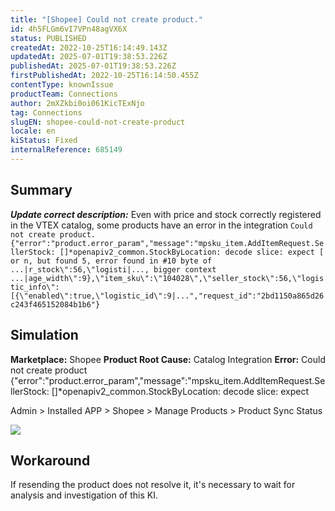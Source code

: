 ```yaml
---
title: "[Shopee] Could not create product."
id: 4h5FLGm6vI7VPn48agVX6X
status: PUBLISHED
createdAt: 2022-10-25T16:14:49.143Z
updatedAt: 2025-07-01T19:38:53.226Z
publishedAt: 2025-07-01T19:38:53.226Z
firstPublishedAt: 2022-10-25T16:14:50.455Z
contentType: knownIssue
productTeam: Connections
author: 2mXZkbi0oi061KicTExNjo
tag: Connections
slugEN: shopee-could-not-create-product
locale: en
kiStatus: Fixed
internalReference: 685149
---
```


## Summary



_**Update correct description:**_ Even with price and stock correctly registered in the VTEX catalog, some products have an error
in the integration `Could not create product. {"error":"product.error_param","message":"mpsku_item.AddItemRequest.SellerStock: []*openapiv2_common.StockByLocation: decode slice: expect [ or n, but found 5, error found in #10 byte of ...|r_stock\":56,\"logisti|..., bigger context ...|age_width\":9},\"item_sku\":\"104028\",\"seller_stock\":56,\"logistic_info\":[{\"enabled\":true,\"logistic_id\":9|...","request_id":"2bd1150a865d26c243f465152084b1b6"} `


##

## Simulation



**Marketplace:** Shopee
**Product Root Cause:** Catalog Integration
**Error:** Could not create product {"error":"product.error_param","message":"mpsku_item.AddItemRequest.SellerStock: []*openapiv2_common.StockByLocation: decode slice: expect

Admin > Installed APP > Shopee > Manage Products > Product Sync Status

 ![](https://vtexhelp.zendesk.com/attachments/token/t5CjjlTerPxIk72GBrQXTbuzh/?name=image.png)



##

## Workaround


If resending the product does not resolve it, it's necessary to wait for analysis and investigation of this KI.


